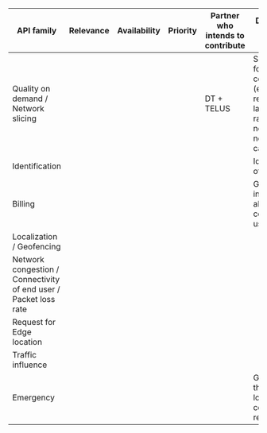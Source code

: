 | API family             | Relevance | Availability | Priority | Partner who intends to contribute                   | Description of API family | Supporting network capabilities |
| -----------------------| --------- | ------------ | -------- |----------------------------------------------------|---------------------------|---------------------------------|
| Quality on demand / Network slicing |||| DT + TELUS | Set quality for a mobile connection (e.g. required latency, bit rate). Get notification if network cannot fulfill. |
| Identification ||||| Identification of end user |
| Billing |||||Get information about actual cost for API usage ||
| Localization / Geofencing ||||||
| Network congestion / Connectivity of end user / Packet loss rate ||||||
| Request for Edge location ||||||
| Traffic influence ||||||
| Emergency |||||Geocasting the diaster location and connectivity requirements||
